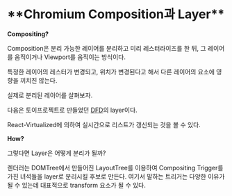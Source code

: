 # \***\*Chromium Composition과 Layer\*\***

**Compositing?**

Composition은 분리 가능한 레이어를 분리하고 미리 레스터라이즈를 한 뒤, 그 레이어를 움직이거나 Viewport를 움직이는 방식이다.

특정한 레이어의 레스터가 변경되고, 위치가 변경된다고 해서 다른 레이어의 요소에 영향을 끼치진 않는다.

실제로 분리된 레이어를 살펴보자.

다음은 토이프로젝트로 만들었던 [DFD](https://github.com/DevSDK/DFD)의 layer이다.

React-Virtualized에 의하여 실시간으로 리스트가 갱신되는 것을 볼 수 있다.

**How?**

그렇다면 Layer은 어떻게 분리가 될까?

렌더러는 DOMTree에서 만들어진 LayoutTree를 이용하여 Compositing Trigger를 가진 녀석들을 layer로 분리시킬 후보로 만든다. 여기서 말하는 트리거는 다양한 이유가 될 수 있는데 대표적으로 transform 요소가 될 수 있다.
